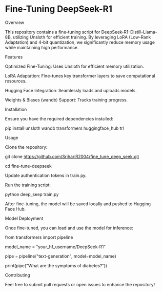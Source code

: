 # Fine-Tuning DeepSeek-R1
Overview

This repository contains a fine-tuning script for DeepSeek-R1-Distill-Llama-8B, utilizing Unsloth for efficient training. By leveraging LoRA (Low-Rank Adaptation) and 4-bit quantization, we significantly reduce memory usage while maintaining high performance.

Features

Optimized Fine-Tuning: Uses Unsloth for efficient memory utilization.

LoRA Adaptation: Fine-tunes key transformer layers to save computational resources.

Hugging Face Integration: Seamlessly loads and uploads models.

Weights & Biases (wandb) Support: Tracks training progress.

Installation

Ensure you have the required dependencies installed:

pip install unsloth wandb transformers huggingface_hub trl

Usage

Clone the repository:

git clone https://github.com/SrihariR2004/fine_tune_deep_seek.git

cd fine-tune-deepseek

Update authentication tokens in train.py.

Run the training script:

python deep_seep train.py

After fine-tuning, the model will be saved locally and pushed to Hugging Face Hub.

Model Deployment

Once fine-tuned, you can load and use the model for inference:

from transformers import pipeline

model_name = "your_hf_username/DeepSeek-R1"

pipe = pipeline("text-generation", model=model_name)

print(pipe("What are the symptoms of diabetes?"))

Contributing

Feel free to submit pull requests or open issues to enhance the repository!


